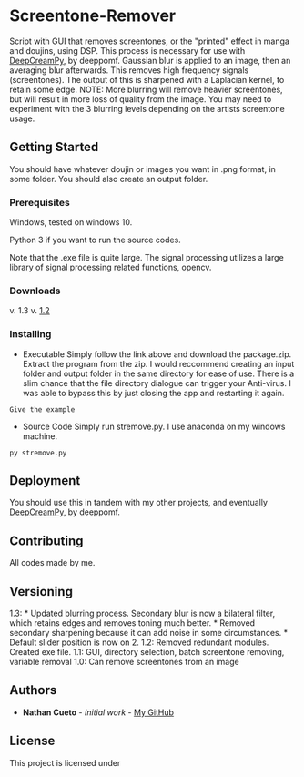 # Screentone-Remover
Script with GUI that removes screentones, or the "printed" effect in manga and doujins, using DSP.
This process is necessary for use with [DeepCreamPy](https://github.com/deeppomf/DeepCreamPy), by deeppomf. 
Gaussian blur is applied to an image, then an averaging blur afterwards. This removes high frequency signals (screentones).
The output of this is sharpened with a Laplacian kernel, to retain some edge.
NOTE: More blurring will remove heavier screentones, but will result in more loss of quality from the image. You may need to experiment with the 3 blurring levels depending on the artists screentone usage.

## Getting Started
You should have whatever doujin or images you want in .png format, in some folder. You should also create an output folder.

### Prerequisites
Windows, tested on windows 10.

Python 3 if you want to run the source codes.

Note that the .exe file is quite large. The signal processing utilizes a large library of signal processing related functions, opencv.

### Downloads

v. 1.3
v. [1.2](https://github.com/natethegreate/Screentone-Remover/releases/tag/1.2)

### Installing

* Executable
  Simply follow the link above and download the package.zip. 
  Extract the program from the zip. I would reccommend creating an input folder and output folder in the same directory for ease of use.
  There is a slim chance that the file directory dialogue can trigger your Anti-virus. I was able to bypass this by just closing the app and restarting it again.

```
Give the example
```

* Source Code
  Simply run stremove.py. I use anaconda on my windows machine.

```
py stremove.py
```

## Deployment

You should use this in tandem with my other projects, and eventually [DeepCreamPy](https://github.com/deeppomf/DeepCreamPy), by deeppomf.

## Contributing

All codes made by me.

## Versioning

1.3: * Updated blurring process. Secondary blur is now a bilateral filter, which retains edges and removes toning much better. 
     * Removed secondary sharpening because it can add noise in some circumstances.
     * Default slider position is now on 2.
1.2: Removed redundant modules. Created exe file.
1.1: GUI, directory selection, batch screentone removing, variable removal
1.0: Can remove screentones from an image

## Authors

* **Nathan Cueto** - *Initial work* - [My GitHub](https://github.com/natethegreate)

## License

This project is licensed under 
